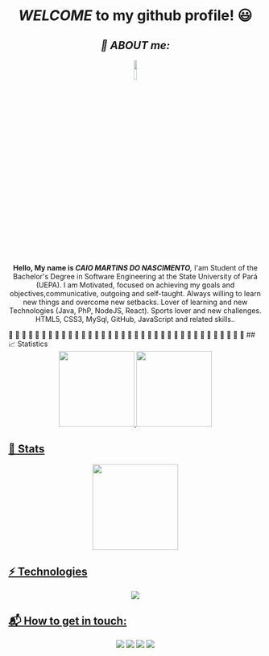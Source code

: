 <div align="center">
   <h1> <i> WELCOME</i> to my github profile! 😃️ 
</div>
 
 <div align="center">  <h2> <i> 🤙 ABOUT me:</i> </div>
   <div align="center">
      <img width="10%" src="https://usercontent1.hubstatic.com/11837488.png"></img>
    </div>

<div align="center">  <p><strong>Hello, My name is <i>CAIO MARTINS DO NASCIMENTO</strong>, </i>I'am Student of the Bachelor's Degree in Software Engineering at the State University of  Pará (UEPA). I am Motivated, focused on achieving my goals and objectives,communicative, outgoing and self-taught. Always willing to learn new things and overcome new setbacks. Lover of learning and new Technologies (Java, PhP, NodeJS, React). Sports lover and new challenges. HTML5, CSS3, MySql, GitHub, JavaScript and related skills..</p> </div>
 🔹 🔹 🔹 🔹 🔹 🔹 🔹 🔹 🔹 🔹 🔹 🔹 🔹 🔹 🔹 🔹 🔹 🔹 🔹 🔹 🔹 🔹 🔹 🔹 🔹 🔹 🔹 🔹 🔹 🔹 🔹 🔹 🔹 🔹 🔹 🔹 
##  📈 Statistics
<div align="center">
  <a href="https://github.com/CaioMartinss">
  <img height="150em" src="https://github-readme-stats.vercel.app/api?username=CaioMartinss&show_icons=true&theme=cobalt&include_all_commits=true&count_private=true"/>
  <img height="150em" src="https://github-readme-stats.vercel.app/api/top-langs/?username=CaioMartinss&layout=compact&langs_count=7&theme=cobalt"/>
</div>

##  🚀 Stats
  <div align="center">
      <img height="170em" src="http://github-readme-streak-stats.herokuapp.com?user=CaioMartinss&theme=radical(http://git.io/streak-stats)"></img>
  </div>

## ⚡ Technologies  
<div align="center">
  <img height=""src="https://skillicons.dev/icons?i=js,ts,html,css,react,nodejs,express,mysql,heroku,git,github,bash"></img>
</div>

   
## 📬 How to get in touch:  
<div align="center"> 
  <a href="https://www.instagram.com/caiomartinxs__/" target="_blank"><img src="https://img.shields.io/badge/-Instagram-%23E4405F?style=for-the-badge&logo=instagram&logoColor=white" target="_blank"></a>
  <a href = "mailto:martinscaio29@gmail.com"><img src="https://img.shields.io/badge/-Gmail-%23333?style=for-the-badge&logo=gmail&logoColor=white" target="_blank"></a>
  <a href= "https://www.linkedin.com/in/caio-martinss/" target="_blank"><img src="https://img.shields.io/badge/LinkedIn-0077B5?style=for-the-badge&logo=linkedin&logoColor=white" target="_blank"></a> 
  <a href="#" target="_blank"><img src="https://img.shields.io/badge/Facebook-1877F2?style=for-the-badge&logo=facebook&logoColor=white" target="_blank"></a> 
  </a> 
</div>
